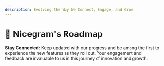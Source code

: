 ```yaml
---
description: Evolving the Way We Connect, Engage, and Grow
---
```


# 🏁 Nicegram's Roadmap

**Stay Connected:** Keep updated with our progress and be among the first to experience the new features as they roll out. Your engagement and feedback are invaluable to us in this journey of innovation and growth.
